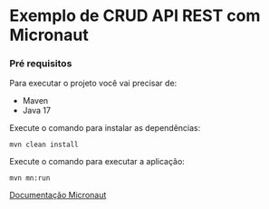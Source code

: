 <h1> Exemplo de CRUD API REST com Micronaut </h1>

<h3> Pré requisitos </h3>

Para executar o projeto você vai precisar de:
* Maven
* Java 17

Execute o comando para instalar as dependências:

``mvn clean install``

Execute o comando para executar a aplicação:

``mvn mn:run``

[Documentação Micronaut](https://docs.micronaut.io/latest/guide/)
